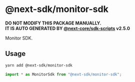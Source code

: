 # @next-sdk/monitor-sdk

**DO NOT MODIFY THIS PACKAGE MANUALLY.**  
**IT IS AUTO GENERATED BY [@next-core/sdk-scripts] v2.5.0**

Monitor SDK.

## Usage

```bash
yarn add @next-sdk/monitor-sdk
```

```ts
import * as MonitorSdk from "@next-sdk/monitor-sdk";
```

[@next-core/sdk-scripts]: https://github.com/easyops-cn/next-core/tree/master/packages/sdk-scripts
